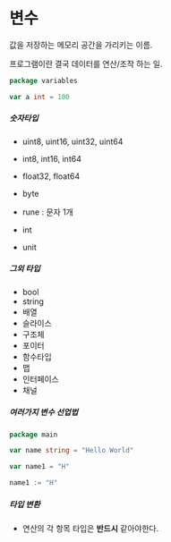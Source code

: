 # 변수 

값을 저장하는 메모리 공간을 가리키는 이름.   

프로그램이란 결국 데이터를 연산/조작 하는 일.  

```go
package variables 

var a int = 100

```

##### 숫자타입 

- uint8, uint16, uint32, uint64
- int8, int16, int64
- float32, float64

- byte
- rune : 문자 1개 
- int 
- unit

##### 그외 타입 

- bool
- string
- 배열
- 슬라이스 
- 구조체 
- 포이터
- 함수타입
- 맵
- 인터페이스 
- 채널 

##### 여러가지 변수 선업법 

```go
package main

var name string = "Hello World" 

var name1 = "H"

name1 := "H"
```

##### 타입 변환 

- 연산의 각 항목 타입은 **반드시** 같아야한다. 